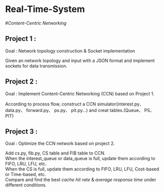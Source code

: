 # Real-Time-System 
#*Content-Centric Networking*

## Project 1 :

Goal : Network topology construction & Socket implementation  

Given an network topology and input with a JSON format and implement sockets for data transmission.  

## Project 2 :

Goal : Implement Content-Centric Networking (CCN) based on Project 1.  

According to process flow, construct a CCN simulator(interest.py、 data.py、 forward.py、 ps.py、 pit.py...) and creat tables.(Queue、 PS、 PIT)  

## Project 3 :

Goal : Optimize the CCN network based on project 2.  

Add cs.py, fib.py, CS table and FIB table to CCN.  
When the interest_queue or data_queue is full, update them according to FIFO, LRU, LFU, etc.  
When the CS is full, update them according to FIFO, LRU, LFU, Cost-based or Time-based, etc.  
Compare and find the best *cache hit rate* & *average response time* under different conditions.  
